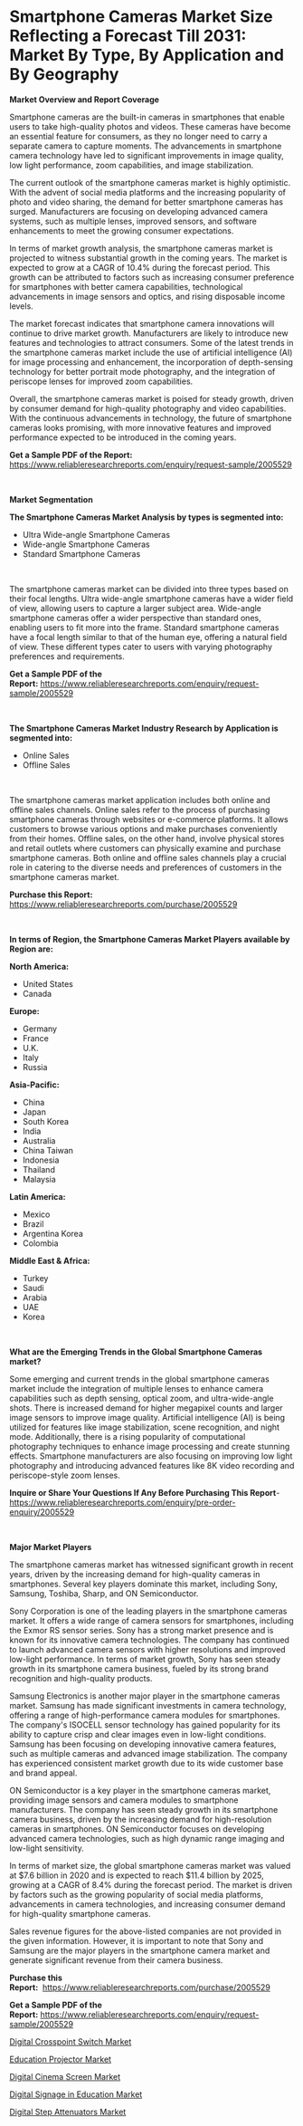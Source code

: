 <p><h1>Smartphone Cameras Market Size Reflecting a Forecast Till 2031: Market By Type, By Application and By Geography</h1></p><p><strong>Market Overview and Report Coverage</strong></p>
<p><p>Smartphone cameras are the built-in cameras in smartphones that enable users to take high-quality photos and videos. These cameras have become an essential feature for consumers, as they no longer need to carry a separate camera to capture moments. The advancements in smartphone camera technology have led to significant improvements in image quality, low light performance, zoom capabilities, and image stabilization.</p><p>The current outlook of the smartphone cameras market is highly optimistic. With the advent of social media platforms and the increasing popularity of photo and video sharing, the demand for better smartphone cameras has surged. Manufacturers are focusing on developing advanced camera systems, such as multiple lenses, improved sensors, and software enhancements to meet the growing consumer expectations.</p><p>In terms of market growth analysis, the smartphone cameras market is projected to witness substantial growth in the coming years. The market is expected to grow at a CAGR of 10.4% during the forecast period. This growth can be attributed to factors such as increasing consumer preference for smartphones with better camera capabilities, technological advancements in image sensors and optics, and rising disposable income levels.</p><p>The market forecast indicates that smartphone camera innovations will continue to drive market growth. Manufacturers are likely to introduce new features and technologies to attract consumers. Some of the latest trends in the smartphone cameras market include the use of artificial intelligence (AI) for image processing and enhancement, the incorporation of depth-sensing technology for better portrait mode photography, and the integration of periscope lenses for improved zoom capabilities.</p><p>Overall, the smartphone cameras market is poised for steady growth, driven by consumer demand for high-quality photography and video capabilities. With the continuous advancements in technology, the future of smartphone cameras looks promising, with more innovative features and improved performance expected to be introduced in the coming years.</p></p>
<p><strong>Get a Sample PDF of the Report:</strong> <a href="https://www.reliableresearchreports.com/enquiry/request-sample/2005529">https://www.reliableresearchreports.com/enquiry/request-sample/2005529</a></p>
<p>&nbsp;</p>
<p><strong>Market Segmentation</strong></p>
<p><strong>The Smartphone Cameras Market Analysis by types is segmented into:</strong></p>
<p><ul><li>Ultra Wide-angle Smartphone Cameras</li><li>Wide-angle Smartphone Cameras</li><li>Standard Smartphone Cameras</li></ul></p>
<p>&nbsp;</p>
<p><p>The smartphone cameras market can be divided into three types based on their focal lengths. Ultra wide-angle smartphone cameras have a wider field of view, allowing users to capture a larger subject area. Wide-angle smartphone cameras offer a wider perspective than standard ones, enabling users to fit more into the frame. Standard smartphone cameras have a focal length similar to that of the human eye, offering a natural field of view. These different types cater to users with varying photography preferences and requirements.</p></p>
<p><strong>Get a Sample PDF of the Report:</strong>&nbsp;<a href="https://www.reliableresearchreports.com/enquiry/request-sample/2005529">https://www.reliableresearchreports.com/enquiry/request-sample/2005529</a></p>
<p>&nbsp;</p>
<p><strong>The Smartphone Cameras Market Industry Research by Application is segmented into:</strong></p>
<p><ul><li>Online Sales</li><li>Offline Sales</li></ul></p>
<p>&nbsp;</p>
<p><p>The smartphone cameras market application includes both online and offline sales channels. Online sales refer to the process of purchasing smartphone cameras through websites or e-commerce platforms. It allows customers to browse various options and make purchases conveniently from their homes. Offline sales, on the other hand, involve physical stores and retail outlets where customers can physically examine and purchase smartphone cameras. Both online and offline sales channels play a crucial role in catering to the diverse needs and preferences of customers in the smartphone cameras market.</p></p>
<p><strong>Purchase this Report:</strong>&nbsp; <a href="https://www.reliableresearchreports.com/purchase/2005529">https://www.reliableresearchreports.com/purchase/2005529</a></p>
<p>&nbsp;</p>
<p><strong>In terms of Region, the Smartphone Cameras Market Players available by Region are:</strong></p>
<p>
    <p> <strong> North America: </strong>
        <ul>
            <li>United States</li>
            <li>Canada</li>
        </ul>
        </p> 
    <p> <strong> Europe: </strong>
        <ul>
            <li>Germany</li>
            <li>France</li>
            <li>U.K.</li>
            <li>Italy</li>
            <li>Russia</li>
        </ul>
        </p> 
    <p> <strong> Asia-Pacific: </strong>
        <ul>
            <li>China</li>
            <li>Japan</li>
            <li>South Korea</li>
            <li>India</li>
            <li>Australia</li>
            <li>China Taiwan</li>
            <li>Indonesia</li>
            <li>Thailand</li>
            <li>Malaysia</li>
        </ul>
        </p> 
    <p> <strong> Latin America: </strong>
        <ul>
            <li>Mexico</li>
            <li>Brazil</li>
            <li>Argentina Korea</li>
            <li>Colombia</li>
        </ul>
        </p> 
    <p> <strong> Middle East & Africa: </strong>
        <ul>
            <li>Turkey</li>
            <li>Saudi</li>
            <li>Arabia</li>
            <li>UAE</li>
            <li>Korea</li>
        </ul>
    </p>
    </p>
<p>&nbsp;</p>
<p><strong>What are the Emerging Trends in the Global Smartphone Cameras market?</strong></p>
<p><p>Some emerging and current trends in the global smartphone cameras market include the integration of multiple lenses to enhance camera capabilities such as depth sensing, optical zoom, and ultra-wide-angle shots. There is increased demand for higher megapixel counts and larger image sensors to improve image quality. Artificial intelligence (AI) is being utilized for features like image stabilization, scene recognition, and night mode. Additionally, there is a rising popularity of computational photography techniques to enhance image processing and create stunning effects. Smartphone manufacturers are also focusing on improving low light photography and introducing advanced features like 8K video recording and periscope-style zoom lenses.</p></p>
<p><strong>Inquire or Share Your Questions If Any Before Purchasing This Report</strong>- <a href="https://www.reliableresearchreports.com/enquiry/pre-order-enquiry/2005529">https://www.reliableresearchreports.com/enquiry/pre-order-enquiry/2005529</a></p>
<p>&nbsp;</p>
<p><strong>Major Market Players</strong></p>
<p><p>The smartphone cameras market has witnessed significant growth in recent years, driven by the increasing demand for high-quality cameras in smartphones. Several key players dominate this market, including Sony, Samsung, Toshiba, Sharp, and ON Semiconductor.</p><p>Sony Corporation is one of the leading players in the smartphone cameras market. It offers a wide range of camera sensors for smartphones, including the Exmor RS sensor series. Sony has a strong market presence and is known for its innovative camera technologies. The company has continued to launch advanced camera sensors with higher resolutions and improved low-light performance. In terms of market growth, Sony has seen steady growth in its smartphone camera business, fueled by its strong brand recognition and high-quality products.</p><p>Samsung Electronics is another major player in the smartphone cameras market. Samsung has made significant investments in camera technology, offering a range of high-performance camera modules for smartphones. The company's ISOCELL sensor technology has gained popularity for its ability to capture crisp and clear images even in low-light conditions. Samsung has been focusing on developing innovative camera features, such as multiple cameras and advanced image stabilization. The company has experienced consistent market growth due to its wide customer base and brand appeal.</p><p>ON Semiconductor is a key player in the smartphone cameras market, providing image sensors and camera modules to smartphone manufacturers. The company has seen steady growth in its smartphone camera business, driven by the increasing demand for high-resolution cameras in smartphones. ON Semiconductor focuses on developing advanced camera technologies, such as high dynamic range imaging and low-light sensitivity.</p><p>In terms of market size, the global smartphone cameras market was valued at $7.6 billion in 2020 and is expected to reach $11.4 billion by 2025, growing at a CAGR of 8.4% during the forecast period. The market is driven by factors such as the growing popularity of social media platforms, advancements in camera technologies, and increasing consumer demand for high-quality smartphone cameras.</p><p>Sales revenue figures for the above-listed companies are not provided in the given information. However, it is important to note that Sony and Samsung are the major players in the smartphone camera market and generate significant revenue from their camera business.</p></p>
<p><strong>Purchase this Report:</strong>&nbsp;&nbsp;<a href="https://www.reliableresearchreports.com/purchase/2005529">https://www.reliableresearchreports.com/purchase/2005529</a></p>
<p></p>
<p><strong>Get a Sample PDF of the Report:</strong>&nbsp;<a href="https://www.reliableresearchreports.com/enquiry/request-sample/2005529">https://www.reliableresearchreports.com/enquiry/request-sample/2005529</a></p>
<p><p><a href="https://github.com/marloy8/Market-Research-Report-List-2/blob/main/digital-crosspoint-switch-market.md">Digital Crosspoint Switch Market</a></p><p><a href="https://github.com/maliyahmorrow6654/Market-Research-Report-List-2/blob/main/education-projector-market.md">Education Projector Market</a></p><p><a href="https://github.com/aliciawhite5576/Market-Research-Report-List-2/blob/main/digital-cinema-screen-market.md">Digital Cinema Screen Market</a></p><p><a href="https://github.com/mahnoor2003/Market-Research-Report-List-2/blob/main/digital-signage-in-education-market.md">Digital Signage in Education Market</a></p><p><a href="https://github.com/abdelrhmankishk22/Market-Research-Report-List-2/blob/main/digital-step-attenuators-market.md">Digital Step Attenuators Market</a></p></p>
